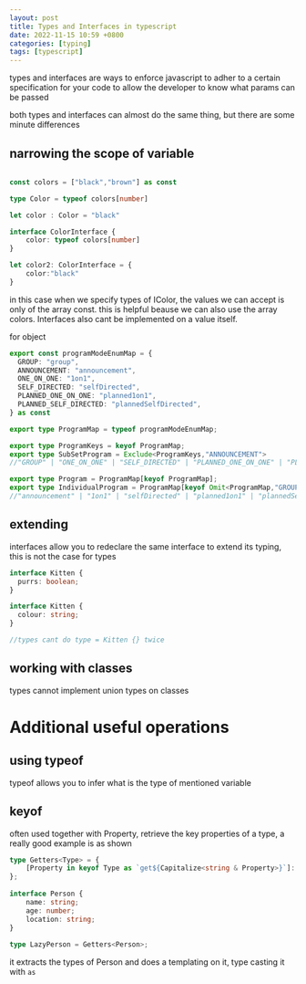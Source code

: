 ```yaml
---
layout: post
title: Types and Interfaces in typescript
date: 2022-11-15 10:59 +0800
categories: [typing]
tags: [typescript]
---
```


types and interfaces are ways to enforce javascript to adher to a certain specification for your code to allow the developer to know what params can be passed

both types and interfaces can almost do the same thing, but there are some minute differences

## narrowing the scope of variable

```typescript

const colors = ["black","brown"] as const

type Color = typeof colors[number]

let color : Color = "black"

interface ColorInterface {
    color: typeof colors[number]
}

let color2: ColorInterface = {
    color:"black"
}
```
in this case when we specify types of IColor, the values we can accept is only of the array const. this is helpful beause we can also use the array colors. Interfaces also cant be implemented on a value itself.

for object
```typescript
export const programModeEnumMap = {
  GROUP: "group",
  ANNOUNCEMENT: "announcement",
  ONE_ON_ONE: "1on1",
  SELF_DIRECTED: "selfDirected",
  PLANNED_ONE_ON_ONE: "planned1on1",
  PLANNED_SELF_DIRECTED: "plannedSelfDirected",
} as const

export type ProgramMap = typeof programModeEnumMap;

export type ProgramKeys = keyof ProgramMap; 
export type SubSetProgram = Exclude<ProgramKeys,"ANNOUNCEMENT">
//"GROUP" | "ONE_ON_ONE" | "SELF_DIRECTED" | "PLANNED_ONE_ON_ONE" | "PLANNED_SELF_DIRECTED"

export type Program = ProgramMap[keyof ProgramMap];
export type IndividualProgram = ProgramMap[keyof Omit<ProgramMap,"GROUP">];
//"announcement" | "1on1" | "selfDirected" | "planned1on1" | "plannedSelfDirected"
```

## extending

interfaces allow you to redeclare the same interface to extend its typing, this is not the case for types

```typescript
interface Kitten {
  purrs: boolean;
}

interface Kitten {
  colour: string;
}

//types cant do type = Kitten {} twice
```

## working with classes

types cannot implement union types on classes

# Additional useful operations

## using typeof

typeof allows you to infer what is the type of mentioned variable

## keyof

often used together with Property, retrieve the key properties of a type, a really good example is as shown

```typescript
type Getters<Type> = {
    [Property in keyof Type as `get${Capitalize<string & Property>}`]: () => Type[Property]
};
 
interface Person {
    name: string;
    age: number;
    location: string;
}
 
type LazyPerson = Getters<Person>;
```

it extracts the types of Person and does a templating on it, type casting it with `as` 





